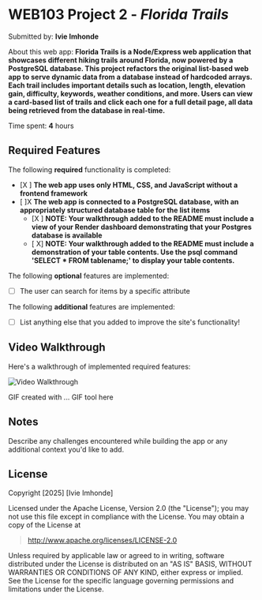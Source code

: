 # WEB103 Project 2 - *Florida Trails*

Submitted by: **Ivie Imhonde**

About this web app: **Florida Trails is a Node/Express web application that showcases different hiking trails around Florida, now powered by a PostgreSQL database. This project refactors the original list-based web app to serve dynamic data from a database instead of hardcoded arrays. Each trail includes important details such as location, length, elevation gain, difficulty, keywords, weather conditions, and more. Users can view a card-based list of trails and click each one for a full detail page, all data being retrieved from the database in real-time.**

Time spent: **4** hours

## Required Features

The following **required** functionality is completed:

<!-- Make sure to check off completed functionality below -->
- [X ] **The web app uses only HTML, CSS, and JavaScript without a frontend framework**
- [ ]X **The web app is connected to a PostgreSQL database, with an appropriately structured database table for the list items**
  - [X ] **NOTE: Your walkthrough added to the README must include a view of your Render dashboard demonstrating that your Postgres database is available**
  - [ X]  **NOTE: Your walkthrough added to the README must include a demonstration of your table contents. Use the psql command 'SELECT * FROM tablename;' to display your table contents.**


The following **optional** features are implemented:

- [ ] The user can search for items by a specific attribute

The following **additional** features are implemented:

- [ ] List anything else that you added to improve the site's functionality!

## Video Walkthrough

Here's a walkthrough of implemented required features:

<img src='https://imgur.com/a/P5OGZSB' title='Video Walkthrough' width='' alt='Video Walkthrough' />

<!-- Replace this with whatever GIF tool you used! -->
GIF created with ...  GIF tool here
<!-- Recommended tools:
[Kap](https://getkap.co/) for macOS
[ScreenToGif](https://www.screentogif.com/) for Windows
[peek](https://github.com/phw/peek) for Linux. -->

## Notes

Describe any challenges encountered while building the app or any additional context you'd like to add.

## License

Copyright [2025] [Ivie Imhonde]

Licensed under the Apache License, Version 2.0 (the "License"); you may not use this file except in compliance with the License. You may obtain a copy of the License at

> http://www.apache.org/licenses/LICENSE-2.0

Unless required by applicable law or agreed to in writing, software distributed under the License is distributed on an "AS IS" BASIS, WITHOUT WARRANTIES OR CONDITIONS OF ANY KIND, either express or implied. See the License for the specific language governing permissions and limitations under the License.